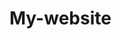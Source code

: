 # My-website
<!DOCTYPE html>
<html lang="en">
<head>
    <meta charset="UTF-8">
    <meta name="viewport" content="width=device-width, initial-scale=1.0">
    <title>Uniquely You Greeting Cards & Gifts</title>
</head>
<body>
    <!-- Your website content goes here -->
</body>
</html>
